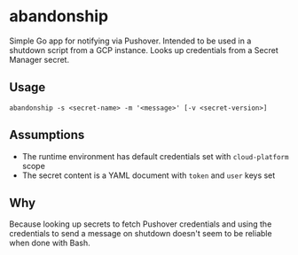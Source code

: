 # abandonship

Simple Go app for notifying via Pushover. Intended to be used in a shutdown script from a GCP instance. Looks up credentials from a Secret Manager secret.

## Usage

```
abandonship -s <secret-name> -m '<message>' [-v <secret-version>]
```

## Assumptions

* The runtime environment has default credentials set with `cloud-platform` scope
* The secret content is a YAML document with `token` and `user` keys set

## Why

Because looking up secrets to fetch Pushover credentials and using the credentials to send a message on shutdown doesn't seem to be reliable when done with Bash.
